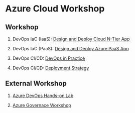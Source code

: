 # Azure Cloud Workshop

## Workshop

1. DevOps IaC (IaaS): [Design and Deploy Cloud N-Tier App](./1_devops_iac_iaas/ws_overview.md)

2. DevOps IaC (PaaS): [Design and Deploy Azure PaaS App](./2_devops_iac_paas/ws_overview.md)

3. DevOps CI/CD: [DevOps in Practice](./3_devops_cicd/README.md)

4. DevOps CI/CD: [Deployment Strategy](./4_devops_strategy/README.md)

## External Workshop

1. [Azure DevOps Hands-on Lab](https://www.azuredevopslabs.com/)

2. [Azure Governace Workshop](https://github.com/faridabharmal/AzureGovernance)